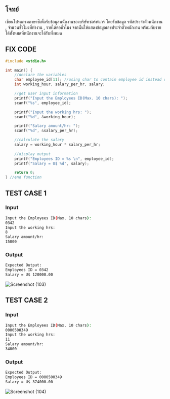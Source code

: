 ## โจทย์
เขียนโปรแกรมภาษาซีเพื่อรับข้อมูลพนักงานของบริษัทซอร์ฟแวร์ โดยรับข้อมูล รหัสประจำตัวพนักงาน , จำนวนชั่วโมงที่ทำงาน , รายได้ต่อชั่วโมง จากนั้นให้แสดงข้อมูลเลขประจำตัวพนักงาน พร้อมกับรายได้ทั้งหมดที่หนักงานจะได้รับทั้งหมด

## FIX CODE
```c++
#include <stdio.h>

int main() {
    //declare the variables
    char employee_id[11]; //using char to contain employee id instead of int and make it read until 10 characters but put 11 there because need a space for the \0
    int working_hour, salary_per_hr, salary; 

    //get user input information
    printf("Input the Employees ID(Max. 10 chars): ");
    scanf("%s", employee_id);

    printf("Input the working hrs: ");
    scanf("%d", &working_hour);

    printf("Salary amount/hr: ");
    scanf("%d", &salary_per_hr);

    //calculate the salary
    salary = working_hour * salary_per_hr;
    
    //display output
    printf("Employees ID = %s \n", employee_id);
    printf("Salary = U$ %d", salary);

    return 0;
} //end function
```

## TEST CASE 1
### Input
```bash
Input the Employees ID(Max. 10 chars): 
0342
Input the working hrs: 
8
Salary amount/hr: 
15000

```
### Output
```bash
Expected Output:
Employees ID = 0342
Salary = U$ 120000.00
```
![Screenshot (103)](https://github.com/user-attachments/assets/68078aa9-91d9-483c-b7d1-59aa336e3a7b)

## TEST CASE 2
### Input
```bash
Input the Employees ID(Max. 10 chars): 
0000500349
Input the working hrs: 
11
Salary amount/hr: 
34000

```
### Output
```bash
Expected Output:
Employees ID = 0000500349
Salary = U$ 374000.00
```
![Screenshot (104)](https://github.com/user-attachments/assets/cc708fc4-4905-4efc-9de4-5e39203a5780)
